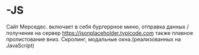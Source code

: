 # -JS
Сайт Мерседес. включает в себя бургеррное  миню, отправка данных /получение на сервер  https://jsonplaceholder.typicode.com
также плавное пролистование вниз. 
Скролинг,
модальные окна.(реализованных на JavaScript)
